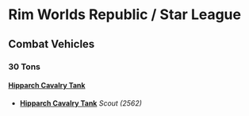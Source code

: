 # Rim Worlds Republic / Star League 

## Combat Vehicles 

### 30 Tons 

#### [Hipparch Cavalry Tank](../../../units/hipparch_cavalry_tank.md) 

- [**Hipparch Cavalry Tank**](../../../units/hipparch_cavalry_tank/hipparch_cavalry_tank.md) *Scout (2562)* 


